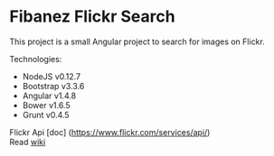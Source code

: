 # Fibanez Flickr Search

This project is a small Angular project to search for images on Flickr.

Technologies:  
* NodeJS v0.12.7  
* Bootstrap v3.3.6  
* Angular v1.4.8
* Bower v1.6.5  
* Grunt v0.4.5  

Flickr Api [doc]  (https://www.flickr.com/services/api/)  
Read [wiki](https://github.com/fibanez6/fibanez_flickr_search/wiki/)

[git]: http://git-scm.com/
[bower]: http://bower.io
[npm]: https://www.npmjs.org/
[node]: http://nodejs.org
[protractor]: https://github.com/angular/protractor
[jasmine]: http://jasmine.github.io
[karma]: http://karma-runner.github.io
[travis]: https://travis-ci.org/
[http-server]: https://github.com/nodeapps/http-server
